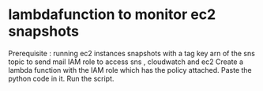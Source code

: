 # lambdafunction to monitor ec2 snapshots

Prerequisite : running ec2 instances 
              snapshots with a tag key
              arn of the sns topic to send mail
              IAM role to access sns , cloudwatch and ec2
Create a lambda function with the IAM role which has the policy attached.
Paste the python code in it.
Run the script.
